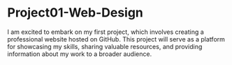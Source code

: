 # Project01-Web-Design
I am excited to embark on my first project, which involves creating a professional website hosted on GitHub. This project will serve as a platform for showcasing my skills, sharing valuable resources, and providing information about my work to a broader audience.
